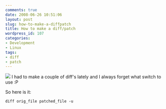 ```yaml
---
comments: true
date: 2008-06-26 10:51:06
layout: post
slug: how-to-make-a-diffpatch
title: How to make a diff/patch
wordpress_id: 107
categories:
- Development
- Linux
tags:
- diff
- patch
---
```


[![](/images/uploads/2008/06/patch.jpg)](/images/uploads/2008/06/patch.jpg)
I had to make a couple of diff's lately and I always forget what switch to use :P

So here is it:

```
diff orig_file patched_file -u
```
